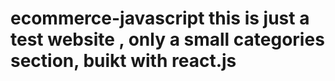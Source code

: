 # ecommerce-javascript this is just a test website , only a small categories section, buikt with react.js
